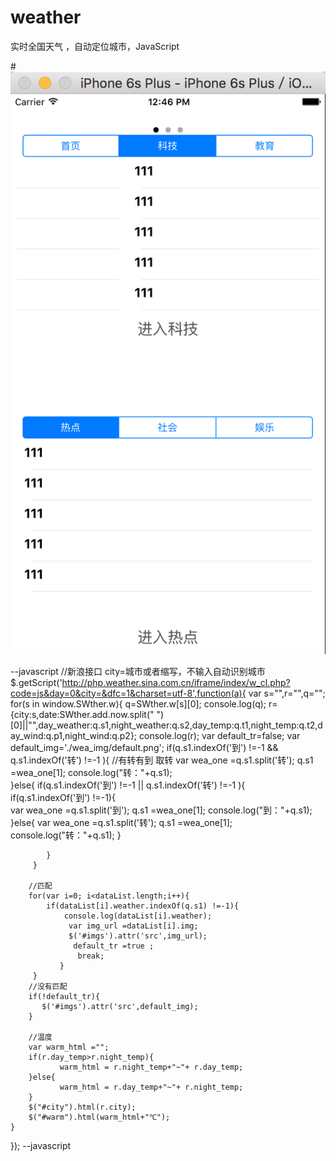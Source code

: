 # weather
实时全国天气 ，自动定位城市，JavaScript

#![Alt text](https://github.com/chenyufeng1991/NewsClient/raw/master/Screenshots/2.png)

--javascript
  //新浪接口  city=城市或者缩写，不输入自动识别城市
    $.getScript('http://php.weather.sina.com.cn/iframe/index/w_cl.php?code=js&day=0&city=&dfc=1&charset=utf-8',function(a){
    var s="",r="",q="";
    for(s in window.SWther.w){
        q=SWther.w[s][0];
        console.log(q);
        r={city:s,date:SWther.add.now.split(" ")[0]||"",day_weather:q.s1,night_weather:q.s2,day_temp:q.t1,night_temp:q.t2,day_wind:q.p1,night_wind:q.p2};
        console.log(r);
       var default_tr=false;
         var default_img='./wea_img/default.png';
            if(q.s1.indexOf('到') !=-1 && q.s1.indexOf('转') !=-1 ){  //有转有到 取转
                  var wea_one =q.s1.split('转'); 
                    q.s1 =wea_one[1]; 
                    console.log("转："+q.s1);    
         }else{
            if(q.s1.indexOf('到') !=-1 || q.s1.indexOf('转') !=-1 ){ 
                        if(q.s1.indexOf('到') !=-1){  
                                var wea_one =q.s1.split('到'); 
                                q.s1 =wea_one[1]; 
                                console.log("到："+q.s1);
                        }else{
                            var wea_one =q.s1.split('转'); 
                                q.s1 =wea_one[1]; 
                                console.log("转："+q.s1);
                        }
                        
            }
         }
    
        //匹配
        for(var i=0; i<dataList.length;i++){
            if(dataList[i].weather.indexOf(q.s1) !=-1){
                console.log(dataList[i].weather);
                 var img_url =dataList[i].img;
                 $('#imgs').attr('src',img_url);
                  default_tr =true ;
                   break;
               }
         }
        //没有匹配
        if(!default_tr){
           $('#imgs').attr('src',default_img);
        }
        
        //温度
        var warm_html ="";
        if(r.day_temp>r.night_temp){
               warm_html = r.night_temp+"~"+ r.day_temp;
        }else{
               warm_html = r.day_temp+"~"+ r.night_temp;
        }
        $("#city").html(r.city);
        $("#warm").html(warm_html+"℃");
    }
});
--javascript
